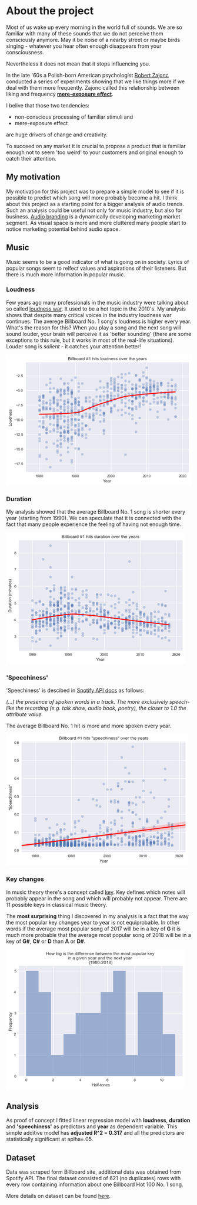 # About the project

Most of us wake up every morning in the world full of sounds. 
We are so familiar with many of these sounds that we do not perceive them consciously anymore.
May it be noise of a nearby street or maybe birds singing - whatever you hear often enough disappears from your consciousness.

Nevertheless it does not mean that it stops influencing you.

In the late '60s a Polish-born American psychologist [Robert Zajonc](https://en.wikipedia.org/wiki/Robert_Zajonc) conducted a series of experiments showing that we like things more if we deal with them more frequently. Zajonc called this relationship between liking and frequency [**mere-exposure effect**](https://en.wikipedia.org/wiki/Mere-exposure_effect).

I belive that those two tendencies: 
+ non-conscious processing of familiar stimuli and 
+ mere-exposure effect 

are huge drivers of change and creativity. 

To succeed on any market it is crucial to propose a product that is familiar enough not to seem 'too weird' to your customers and original enough to catch their attention.

## My motivation

My motivation for this project was to prepare a simple model to see if it is possible to predict which song will more probably become a hit.
I think about this project as a starting point for a bigger analysis of audio trends. Such an analysis could be useful not only for music industry, but also for business. [Audio branding](https://www.ama.org/publications/MarketingNews/Pages/language-of-audio-branding.aspx) is a dynamically developing marketing market segment. As visual space is more and more cluttered many people start to notice marketing potential behind audio space.


## Music

Music seems to be a good indicator of what is going on in society. Lyrics of popular songs seem to relfect values and aspirations of their listeners. But there is much more information in popular music.

### Loudness

Few years ago many professionals in the music industry were talking about so called [loudness war](https://en.wikipedia.org/wiki/Loudness_war). It used to be a hot topic in the 2010's. My analysis shows that despite many critical voices in the industry loudness war continues. The averege Billboard No. 1 song's loudness is higher every year. What's the reason for this? When you play a song and the next song will sound louder, your brain will perceive it as 'better sounding' (there are some exceptions to this rule, but it works in most of the real-life situations). Louder song is *salient* - it catches your attention better!


![Loudness](https://raw.githubusercontent.com/AlxndrMlk/DataIncubator/master/graphs/loudness.png)


### Duration

My analysis showed that the average Billboard No. 1 song is shorter every year (starting from 1990). We can speculate that it is connected with the fact that many people experience the feeling of having not enough time.

![Duration](https://raw.githubusercontent.com/AlxndrMlk/DataIncubator/master/graphs/duration.png)


### 'Speechiness'

'Speechiness' is descibed in [Spotify API docs](https://developer.spotify.com/documentation/web-api/reference/tracks/get-audio-features/) as follows:

*(...) the presence of spoken words in a track. The more exclusively speech-like the recording (e.g. talk show, audio book, poetry), the closer to 1.0 the attribute value.*

The average Billboard No. 1 hit is more and more spoken every year.

![Speechiness](https://raw.githubusercontent.com/AlxndrMlk/DataIncubator/master/graphs/speechiness.png)


### Key changes

In music theory there's a concept called [key](https://en.wikipedia.org/wiki/Key_(music)). Key defines which notes will probably appear in the song and which will probably not appear. There are 11 possible keys in classical music theory.

The **most surprising** thing I discovered in my analysis is a fact that the way the most popular key changes year to year is not equiprobable. In other words if the average most popular song of 2017 will be in a key of **G** it is much more probable that the average most popular song of 2018 will be in a key of **G#**, **C#** or **D** than **A** or **D#**.

![Key changes](https://raw.githubusercontent.com/AlxndrMlk/DataIncubator/master/graphs/keys.png)


## Analysis

As proof of concept I fitted linear regression model with **loudness**, **duration** and **'speechiness'** as predictors and **year** as dependent variable. This simple additive model has **adjusted R^2 = 0.317** and all the predictors are statistically significant at aplha=.05.

## Dataset

Data was scraped form Billboard site, additional data was obtained from Spotify API. The final dataset consisted of 621 (no duplicates) rows with every row containing information about one Billboard Hot 100 No. 1 song.

More details on dataset can be found [here](https://github.com/AlxndrMlk/DataIncubator/blob/master/dataset.md).


